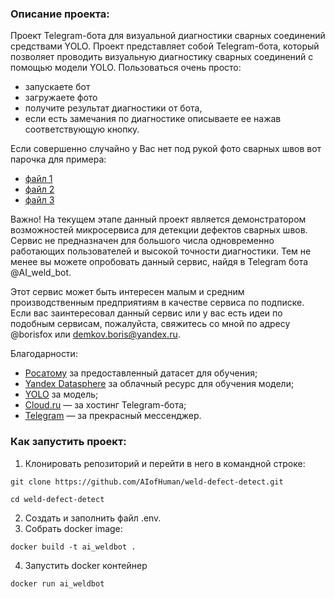 ### Описание проекта:
Проект Telegram-бота для визуальной диагностики сварных соединений средствами YOLO.
Проект представляет собой Telegram-бота, который позволяет проводить визуальную диагностику сварных соединений с помощью модели YOLO. 
Пользоваться очень просто:
- запускаете бот
- загружаете фото
- получите результат диагностики от бота, 
- если есть замечания по диагностике описываете ее нажав соответствующую кнопку.

Если совершенно случайно у Вас нет под рукой фото сварных швов вот парочка для примера:
- [файл 1](https://disk.yandex.ru/i/Szd1nV6vcM6-lw)
- [файл 2](https://disk.yandex.ru/i/NuQ8paKFZnEfjA)
- [файл 3](https://disk.yandex.ru/i/vCFs5cyH7pPS3g)

Важно! На текущем этапе данный проект является демонстратором возможностей микросервиса для детекции дефектов сварных швов. Сервис не предназначен для большого числа одновременно работающих пользователей и высокой точности диагностики.
Тем не менее вы можете опробовать данный сервис, найдя в Telegram бота @AI_weld_bot.

Этот сервис может быть интересен малым и средним производственным предприятиям в качестве сервиса по подписке. Если вас заинтересовал данный сервис или у вас есть идеи по подобным сервисам, пожалуйста, свяжитесь со мной по адресу @borisfox или demkov.boris@yandex.ru.

Благодарности:
- [Росатому](https://www.rosatom.ru/index.html) за предоставленный датасет для обучения;
- [Yandex Datasphere](https://yandex.cloud/ru/services/datasphere) за облачный ресурс для обучения модели;
- [YOLO](https://github.com/ultralytics/assets/releases/tag/v8.2.0) за модель;
- [Cloud.ru](https://cloud.ru/ru) — за хостинг Telegram-бота;
- [Telegram](https://web.telegram.org/) — за прекрасный мессенджер.


### Как запустить проект:

1. Клонировать репозиторий и перейти в него в командной строке:

```
git clone https://github.com/AIofHuman/weld-defect-detect.git
```

```
cd weld-defect-detect
```

2. Создать и заполнить файл .env.
3. Собрать docker image:

```
docker build -t ai_weldbot .
```
4. Запустить docker контейнер
```
docker run ai_weldbot
```
